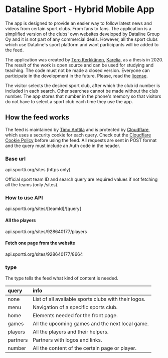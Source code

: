 # Dataline Sport - Hybrid Mobile App

The app is designed to provide an easier way to follow latest news and videos from certain sport clubs. From fans to fans. The application is a simplified version of the clubs' own websites developed by Dataline Group Oy and it is not part of any commercial deals. However, all the sport clubs which use Dataline's sport platform and want participants will be added to the feed.

The application was created by [Tero Kerkkänen](https://github.com/TeroKerkkanen), [Karelia](https://www.karelia.fi/en/), as a thesis in 2020. The result of the work is open source and can be used for studying and teaching. The code must not be made a closed version. Everyone can participate in the development in the future. Please, read the [license](https://github.com/TuspeDesign/Sport-Hybrid/blob/master/LICENSE).

The visitor selects the desired sport club, after which the club id number is included in each search. Other searches cannot be made without the club number. The app stores that number in the phone's memory so that visitors do not have to select a sport club each time they use the app.

## How the feed works

The feed is maintained by [Timo Anttila](https://github.com/timoanttila) and is protected by [Cloudflare](https://www.cloudflare.com/), which uses a security cookie for each query. Check out the [Cloudflare Cookie Policy](https://www.cloudflare.com/cookie-policy/) before using the feed. All requests are sent in POST format and the query must include an Auth code in the header.

### Base url
api.sportti.org/sites (https only)

Official sport team ID and search query are required values if not fetching all the teams (only /sites).

### How to use API
api.sportti.org/sites/[teamId]/[query]  

#### All the players
api.sportti.org/sites/928640177/players

#### Fetch one page from the website
api.sportti.org/sites/928640177/8664

### type
The type tells the feed what kind of content is needed.

| query | info |
| :--- | :---|
| none | List of all available sports clubs with their logos. |
| menu | Navigation of a specific sports club. |
| home | Elements needed for the front page. |
| games | All the upcoming games and the next local game. |
| players | All the players and their helpers. |
| partners | Partners with logos and links. |
| number | All the content of the certain page or player. |
